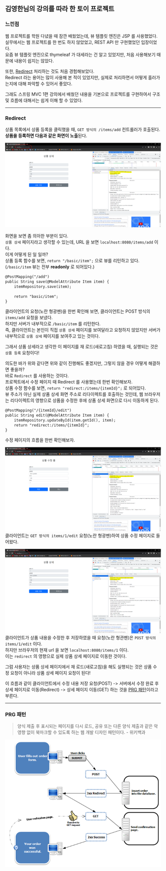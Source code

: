 ## 김영한님의 강의를 따라 한 토이 프로젝트

### 느낀점<br>
웹 프로젝트를 학원 다녔을 때 잠깐 배웠었는데, 뷰 템플릿 엔진은 JSP 를 사용했었다.<br>
실무에서는 웹 프로젝트를 한 번도 하지 않았었고, REST API 만 구현했었던 입장이었다.<br>
요즘 뷰 템플릿 엔진으로 thymeleaf 가 대세라는 건 알고 있었지만, 처음 사용해보기 때문에 내용이 쉽지는 않았다.<br>

또한, [Redirect](#Redirect) 처리하는 것도 처음 경험해보았다.<br>
Redirect 라는 용어는 많이 사용해 본 적이 있었지만, 실제로 처리하면서 어떻게 흘러가는지에 대해 파악할 수 있어서 좋았다.<br> 

그래도 스프링 MVC 1편 강의에서 배웠던 내용을 기본으로 프로젝트를 구현하여서 구조 및 흐름에 대해서는 쉽게 이해 할 수 있었다. 


---
### Redirect
상품 목록에서 상품 등록을 클릭했을 때, `GET 방식의 /items/add` 컨트롤러가 호출된다.<br>
**상품을 등록하면 다음과 같은 화면이 노출**된다.<br>

![img.png](img.png)

화면을 보면 좀 의아한 부분이 있다.<br>
`상품 상세` 페이지라고 생각할 수 있는데, URL 을 보면 `localhost:8080/items/add` 이다.<br>
이게 어떻게 된 일 일까?<br>
상품 등록 함수를 보면, `return "/basic/item";` 으로 뷰를 리턴하고 있다.(`/basic/item` 뷰는 전부 **readonly** 로 되어있다.)
```
@PostMapping("/add")
public String save(@ModelAttribute Item item) {
    itemRepository.save(item);
    
    return "basic/item";
}
```
클라이언트의 요청(노란 형광펜)을 한번 확인해 보면, 클라이언트는 POST 방식의 `items/add` 요청을 보냈다.<br>
하지만 서버가 내부적으로 `/basic/item` 를 리턴한다.<br>
즉, 클라이언트는 본인이 직접 `상품 상세` 페이지를 보여달라고 요청하지 않았지만 서버가 내부적으로 `상품 상세` 페이지를 보여주고 있는 것이다.<br>

그래서 상품 상세라고 생각한 이 페이지를 재 로드(새로고침) 하였을 때, 실행되는 것은 `상품 등록` 요청이다!<br>

의도한 바가 위와 같다면 위와 같이 진행해도 좋겠지만, 그렇지 않을 경우 어떻게 해결하면 좋을까?<br>
바로 `Redirect` 를 사용하는 것이다.<br>
프로젝트에서 수정 페이지 때 Redirect 를 사용했는데 한번 확인해보자.<br>
상품 수정 함수를 보면, `return "redirect:/items/{itemId}";` 로 되어있다.<br>
뷰 주소가 아닌 실제 상품 상세 화면 주소로 리다이렉트를 호출하는 것인데, 웹 브라우저는 리다이렉트의 영향으로 상품을 수정한 후에 상품 상세 화면으로 다시 이동하게 된다.<br>

```
@PostMapping("/{itemId}/edit")
public String edit(@ModelAttribute Item item) {
    itemRepository.updateById(item.getId(), item);
    return "redirect:/items/{itemId}";
}
```

수정 페이지의 흐름을 한번 확인해보자.

![img_1.png](img_1.png)
클라이언트는 `GET 방식의 items/1/edit` 요청(노란 형광펜)하여 상품 수정 페이지로 들어왔다.

![img_2.png](img_2.png)
클라이언트가 상품 내용을 수정한 후 저장하였을 때 요청(노란 형관펜)은 `POST 방식의 items/1/edit` 이다.<br>
하지만 브라우저의 현재 url 을 보면 `localhost:8080/items/1` 이다.<br>
이는 `redirect` 의 영향으로 실제 상품 상세 페이지로 이동한 것이다.<br>

그럼 사용자는 상품 상세 페이지에서 재 로드(새로고침)을 해도 실행되는 것은 상품 수정 요청이 아니라 상품 상세 페이지 요청이 된다!<br>

이 흐름과 같이 클라이언트에서 수정 내용 저장 요청(POST) -> 서버에서 수정 완료 후 상세 페이지로 이동(Redirect) -> 상세 페이지 이동(GET) 하는 것을 [PRG 패턴](#PRG-패턴)이라고 부른다.<br>

---

### PRG 패턴
> 양식 제출 후 표시되는 페이지를 다시 로드, 공유 또는 다른 양식 제출과 같은 악영향 없이 북마크할 수 있도록 하는 웹 개발 디자인 패턴이다. - 위키백과

![img_3.png](img_3.png)


